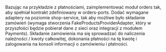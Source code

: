 Bazując na przykładzie z płatnościami, zaimplementować moduł orders tak, aby spełniał kontrakt zdefiniowany w orders-ports.
Dodać wymagane adaptery na poziomie shop-service, tak aby możliwe było składanie zamówień
(wymaga stworzenia FakeProductsProviderAdapter, który w przyszłości będzie pobierał dane z sieci oraz integracji z modułem Payments).
Składanie zamówienia ma się sprowadzać do naliczenia należności / kwoty całkowitej, dokonania płatności na tę kwotę i zalogowania
na konsoli informacji o zamówieniu i płatności.
